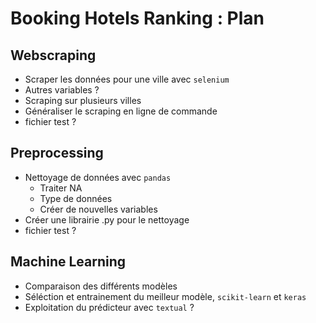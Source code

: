 # Booking Hotels Ranking : Plan

## Webscraping

 - Scraper les données pour une ville avec `selenium`
 - Autres variables ?
 - Scraping sur plusieurs villes
 - Généraliser le scraping en ligne de commande
 - fichier test ?

## Preprocessing

 - Nettoyage de données avec `pandas`
    - Traiter NA
    - Type de données
    - Créer de nouvelles variables
 - Créer  une librairie .py pour le nettoyage
 - fichier test ?

## Machine Learning

 - Comparaison des différents modèles
 - Séléction et entrainement du meilleur modèle, `scikit-learn` et `keras`
 - Exploitation du prédicteur avec `textual` ?
